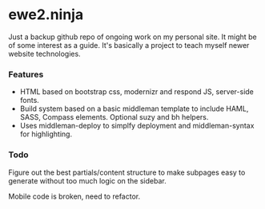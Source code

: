 ewe2.ninja
==========

Just a backup github repo of ongoing work on my personal site. It might be of
some interest as a guide. It's basically a project to teach myself newer
website technologies.

### Features

* HTML based on bootstrap css, modernizr and respond JS, server-side fonts.
* Build system based on a basic middleman template to include HAML, SASS,
  Compass elements. Optional suzy and bh helpers.
* Uses middleman-deploy to simplfy deployment and middleman-syntax for
  highlighting.

### Todo

Figure out the best partials/content structure to make subpages easy to
generate without too much logic on the sidebar.

Mobile code is broken, need to refactor.
